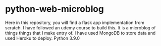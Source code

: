 # python-web-microblog

Here in this repository, you will find a flask app implementation from scratch. I have followed an udemy course to build this. 
It is a microblog of things things that I make entry of. 
I have used MongoDB to store data and used Heroku to deploy. 
Python 3.9.0
